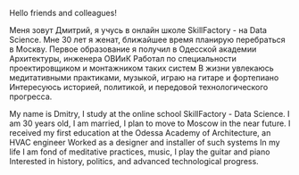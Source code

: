 Hello friends and сolleagues! 

Меня зовут Дмитрий, я учусь в онлайн школе SkillFactory - на Data Science. 
Мне 30 лет я женат, ближайшее время планирую перебраться в Москву.
Первое образование я получил в Одесской академии Архитектуры, инженера ОВИиК
Работал по специальности проектировщиком и монтажником таких систем
В жизни увлекаюсь медитативными практиками, музыкой, играю на гитаре и фортепиано
Интересуюсь историей, политикой, и передовой технологического прогресса. 

My name is Dmitry, I study at the online school SkillFactory - Data Science.
I am 30 years old, I am married, I plan to move to Moscow in the near future.
I received my first education at the Odessa Academy of Architecture, an HVAC engineer
Worked as a designer and installer of such systems
In my life I am fond of meditative practices, music, I play the guitar and piano
Interested in history, politics, and advanced technological progress.